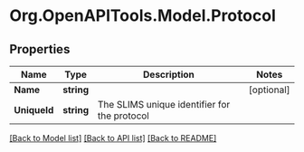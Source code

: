 
# Org.OpenAPITools.Model.Protocol

## Properties

Name | Type | Description | Notes
------------ | ------------- | ------------- | -------------
**Name** | **string** |  | [optional] 
**UniqueId** | **string** | The SLIMS unique identifier for the protocol | 

[[Back to Model list]](../README.md#documentation-for-models)
[[Back to API list]](../README.md#documentation-for-api-endpoints)
[[Back to README]](../README.md)


